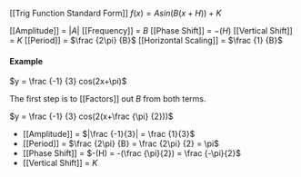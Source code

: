 [[Trig Function Standard Form]]
$f(x)=Asin(B(x+H))+K$

[[Amplitude]]               = $|A|$
[[Frequency]]              = $B$
[[Phase Shift]]             = $-(H)$
[[Vertical Shift]]          = $K$
[[Period]]                     = $\frac {2\pi} {B}$
[[Horizontal Scaling]] = $\frac {1} {B}$

#### Example
$y = \frac {-1} {3} cos(2x+\pi)$

The first step is to [[Factors]] out $B$ from both terms.

$y = \frac {-1} {3} cos(2(x+\frac {\pi} {2}))$   
- [[Amplitude]] = $|\frac {-1}{3}| = \frac {1}{3}$
- [[Period]]  = $\frac {2\pi} {B} = \frac {2\pi} {2} = \pi$
- [[Phase Shift]] = $-(H) = -(\frac {\pi}{2}) = \frac {-\pi}{2}$
- [[Vertical Shift]] = $K$